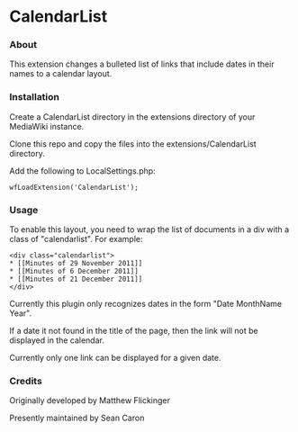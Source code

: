 # CalendarList

### About

This extension changes a bulleted list of links that include dates
in their names to a calendar layout.

### Installation

Create a CalendarList directory in the extensions directory of your MediaWiki instance.

Clone this repo and copy the files into the extensions/CalendarList directory.

Add the following to LocalSettings.php:

```
wfLoadExtension('CalendarList');
```

### Usage
To enable this layout, you need to wrap the list of documents
in a div with a class of "calendarlist". For example:

```
<div class="calendarlist">
* [[Minutes of 29 November 2011]]
* [[Minutes of 6 December 2011]]
* [[Minutes of 21 December 2011]]
</div>
```

Currently this plugin only recognizes dates in the form
"Date MonthName Year".

If a date it not found in the title of the page, then
the link will not be displayed in the calendar.

Currently only one link can be displayed for a given date.

### Credits

Originally developed by Matthew Flickinger

Presently maintained by Sean Caron

